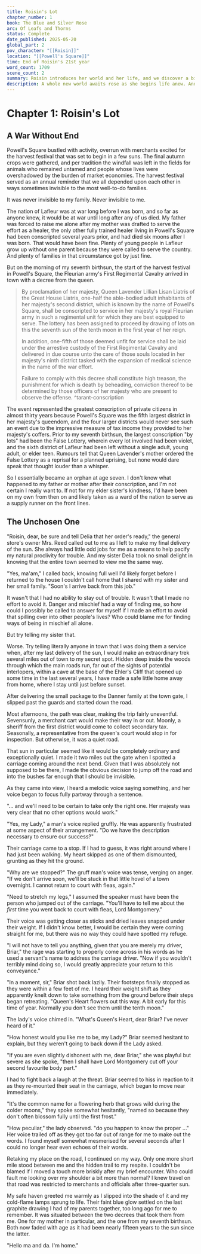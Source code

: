 ```yaml
---
title: Roisin's Lot
chapter_number: 1
book: The Blue and Silver Rose
arc: Of Leafs and Thorns
status: Complete
date_published: 2025-05-20
global_part: 2
pov_character: "[[Roisin]]"
location: "[[Powell's Square]]"
time: End of Roisin's 21st year
word_count: 1709
scene_count: 2
summary: Roisin introduces her world and her life, and we discover a bit of mischief is her favourite joy.
description: A whole new world awaits rose as she begins life anew. And war is afoot.
---
```

# Chapter 1: Roisin's Lot
## A War Without End
Powell's Square bustled with activity, overrun with merchants excited for the harvest festival that was set to begin in a few suns. The final autumn crops were gathered, and per tradition the windfall was left in the fields for animals who remained untamed and people whose lives were overshadowed by the burden of market economies. The harvest festival served as an annual reminder that we all depended upon each other in ways sometimes invisible to the most well-to-do families.

It was never invisible to my family. Never invisible to me.

The nation of Lafleur was at war long before I was born, and so far as anyone knew, it would be at war until long after any of us died. My father was forced to raise me alone after my mother was drafted to serve the effort as a healer, the only other fully trained healer living in Powell's Square had been conscripted several years prior, and had died six moons after I was born. That would have been fine. Plenty of young people in Lafleur grow up without one parent because they were called to serve the country. And plenty of families in that circumstance got by just fine.

But on the morning of my seventh birthsun, the start of the harvest festival in Powell's Square, the Fleurian army's First Regimental Cavalry arrived in town with a decree from the queen.

> By proclamation of her majesty, Queen Lavender Lillian Lisan Liatris of the Great House Liatris, one-half the able-bodied adult inhabitants of her majesty's second district, which is known by the name of Powell's Square, shall be conscripted to service in her majesty's royal Fleurian army in such a regimental unit for which they are best equipped to serve. The lottery has been assigned to proceed by drawing of lots on this the seventh sun of the tenth moon in the first year of her reign.
>
> In addition, one-fifth of those deemed unfit for service shall be laid under the arrestive custody of the First Regimental Cavalry and delivered in due course unto the care of those souls located in her majesty's ninth district tasked with the expansion of medical science in the name of the war effort.
> 
> Failure to comply with this decree shall constitute high treason, the punishment for which is death by beheading, conviction thereof to be determined by those officers of her majesty who are present to observe the offense.
^tarant-conscription

The event represented the greatest conscription of private citizens in almost thirty years because Powell's Square was the fifth largest district in her majesty's queendom, and the four larger districts would never see such an event due to the impressive measure of tax income they provided to her majesty's coffers. Prior to my seventh birthsun, the largest conscription "by lots" had been the False Lottery, wherein every lot involved had been violet, and the sixth district of Lafleur had been left without a single adult, young adult, or elder teen. Rumours tell that Queen Lavender's mother ordered the False Lottery as a reprisal for a planned uprising, but none would dare speak that thought louder than a whisper.

So I essentially became an orphan at age seven. I don't know what happened to my father or mother after their conscription, and I'm not certain I really want to. If not for my elder sister's kindness, I'd have been on my own from then on and likely taken as a ward of the nation to serve as a supply runner on the front lines.
## The Unchosen One
"Roisin, dear, be sure and tell Delia that her order's ready," the general store's owner Mrs. Reed called out to me as I left to make my final delivery of the sun. She always had little odd jobs for me as a means to help pacify my natural proclivity for trouble. And my sister Delia took no small delight in knowing that the entire town seemed to view me the same way.

"Yes, ma'am," I called back, knowing full well I'd likely forget before I returned to the house I couldn't call home that I shared with my sister and her small family. "Soon's I arrive back from this job."

It wasn't that I had no ability to stay out of trouble. It wasn't that I made no effort to avoid it. Danger and mischief had a way of finding me, so how could I possibly be called to answer for myself if I made an effort to avoid that spilling over into other people's lives? Who could blame me for finding ways of being in mischief all alone.

But try telling my sister that.

Worse. Try telling literally anyone in town that I was doing them a service when, after my last delivery of the sun, I would make an extraordinary trek several miles out of town to my secret spot. Hidden deep inside the woods through which the main roads run, far out of the sights of potential interlopers, within a cave at the base of the Ehler's Cliff that opened up some time in the last several years, I have made a safe little home away from home, where I stay until just before sunset.

After delivering the small package to the Danner family at the town gate, I slipped past the guards and started down the road.

Most afternoons, the path was clear, making the trip fairly uneventful. Sevensunly, a merchant cart would make their way in or out. Moonly, a sheriff from the first district would come to collect secondary tax. Seasonally, a representative from the queen's court would stop in for inspection. But otherwise, it was a quiet road.

That sun in particular seemed like it would be completely ordinary and exceptionally quiet. I made it two miles out the gate when I spotted a carriage coming around the next bend. Given that I was absolutely not supposed to be there, I made the obvious decision to jump off the road and into the bushes far enough that I should be invisible.

As they came into view, I heard a melodic voice saying something, and her voice began to focus fully partway through a sentence.

"... and we'll need to be certain to take only the right one. Her majesty was very clear that no other options would work."

"Yes, my Lady," a man's voice replied gruffly. He was apparently frustrated at some aspect of their arrangement. "Do we have the description necessary to ensure our success?"

Their carriage came to a stop. If I had to guess, it was right around where I had just been walking. My heart skipped as one of them dismounted, grunting as they hit the ground.

"Why are we stopped?" The gruff man's voice was tense, verging on anger. "If we don't arrive soon, we'll be stuck in that little hovel of a town overnight. I cannot return to court with fleas, again."

"Need to stretch my legs," I assumed the speaker must have been the person who jumped out of the carriage. "You'll have to tell me about the *first* time you went back to court with fleas, Lord Montgomery."

Their voice was getting closer as sticks and dried leaves snapped under their weight. If I didn't know better, I would be certain they were coming straight for me, but there was no way they could have spotted my refuge.

"I will not have to tell you anything, given that you are merely my driver, Briar," the rage was starting to properly come across in his words as he used a servant's name to address the carriage driver. "Now if you wouldn't terribly mind doing so, I would greatly appreciate your return to this conveyance."

"In a moment, sir," Briar shot back lazily. Their footsteps finally stopped as they were within a few feet of me. I heard their weight shift as they apparently knelt down to take something from the ground before their steps began retreating. "Queen's Heart flowers out this way. A bit early for this time of year. Normally you don't see them until the tenth moon."

The lady's voice chimed in. "What's Queen's Heart, dear Briar? I've never heard of it."

"How honest would you like me to be, my Lady?" Briar seemed hesitant to explain, but they weren't going to back down if the Lady asked.

"If you are even slightly dishonest with me, dear Briar," she was playful but severe as she spoke, "then I shall have Lord Montgomery cut off your second favourite body part."

I had to fight back a laugh at the threat. Briar seemed to hiss in reaction to it as they re-mounted their seat in the carriage, which began to move near immediately.

"It's the common name for a flowering herb that grows wild during the colder moons," they spoke somewhat hesitantly, "named so because they don't often blossom fully until the first frost."

"How peculiar," the lady observed. "do you happen to know the proper ..." Her voice trailed off as they got too far out of range for me to make out the words. I found myself somewhat mesmerised for several seconds after I could no longer hear even echoes of their words.

Retaking my place on the road, I continued on my way. Only one more short mile stood between me and the hidden trail to my respite. I couldn't be blamed if I moved a touch more briskly after my brief encounter. Who could fault me looking over my shoulder a bit more than normal? I knew travel on that road was restricted to merchants and officials after three-quarter sun.

My safe haven greeted me warmly as I slipped into the shade of it and my cold-flame lamps sprung to life. Their faint blue glow settled on the last graphite drawing I had of my parents together, too long ago for me to remember. It was situated between the two decrees that took them from me. One for my mother in particular, and the one from my seventh birthsun. Both now faded with age as it had been nearly fifteen years to the sun since the latter.

"Hello ma and da. I'm home."
